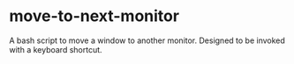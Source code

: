 # move-to-next-monitor
A bash script to move a window to another monitor. Designed to be invoked with a keyboard shortcut.

